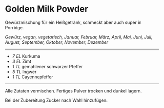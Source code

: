 # Golden Milk Powder

Gewürzmischung für ein Heißgetränk, schmeckt aber auch super in Porridge. 

*Gewürz, vegan, vegetarisch, Januar, Februar, März, April, Mai, Juni, Juli, August, September, Oktober, November, Dezember*

---

- *7 EL* Kurkuma
- *3 EL* Zimt
- *1 TL* gemahlener schwarzer Pfeffer
- *5 TL* Ingwer
- *1 TL* Cayennepfeffer

---

Alle Zutaten vermischen. Fertiges Pulver trocken und dunkel lagern.

Bei der Zubereitung Zucker nach Wahl hinzufügen.
